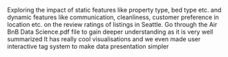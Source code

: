 Exploring the impact of static features like property type, bed type etc. and dynamic features like communication, cleanliness, customer preference in location etc. on the review ratings of listings in Seattle.
Go through the Air BnB Data Science.pdf file to gain deeper understanding as it is very well summarized
It has really cool visualisations and we even made user interactive tag system to make data presentation simpler
